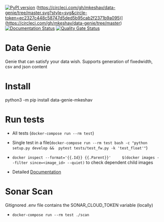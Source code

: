 [![PyPI version](https://badge.fury.io/py/data-genie-mkeshav.svg)](https://badge.fury.io/py/data-genie-mkeshav)
(https://circleci.com/gh/mkeshav/data-genie/tree/master.svg?style=svg&circle-token=ec2327c448c58747d5ded5b95cab2f2371b9a095)](https://circleci.com/gh/mkeshav/data-genie/tree/master)
[![Documentation Status](https://readthedocs.org/projects/data-genie/badge/?version=latest)](https://data-genie.readthedocs.io/en/latest/?badge=latest)
[![Quality Gate Status](https://sonarcloud.io/api/project_badges/measure?project=mkeshav_data-genie&metric=alert_status)](https://sonarcloud.io/dashboard?id=mkeshav_data-genie)

# Data Genie

Genie that can satisfy your data wish.
Supports generation of fixedwidth, csv and json content

# Install
python3 -m pip install data-genie-mkeshav

# Run tests
- All tests (`docker-compose run --rm test`)
- Single test in a file(`docker-compose run --rm test bash -c "python setup.py develop &&  pytest tests/test_fw.py -k 'test_float'"`)
- `docker inspect --format='{{.Id}} {{.Parent}}'     $(docker images --filter since=<image_id> --quiet)` to check dependent child images

- Detailed [Documentation](https://data-genie.readthedocs.io)

# Sonar Scan
Gitignored .env file contains the SONAR_CLOUD_TOKEN variable (locally)

- `docker-compose run --rm test ./scan`